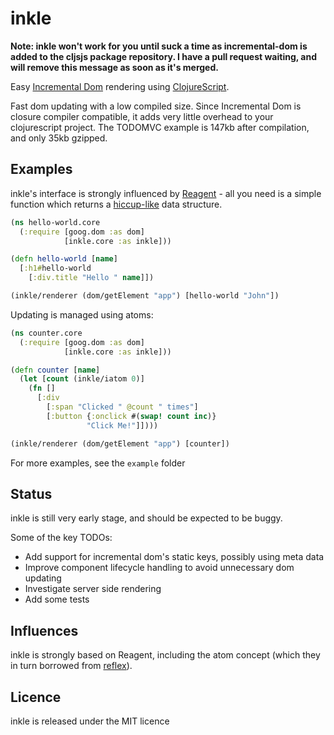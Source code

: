 # inkle

**Note: inkle won't work for you until suck a time as incremental-dom is added to the cljsjs package repository. I have a pull request waiting, and will remove this message as soon as it's merged.**

Easy [Incremental Dom](http://github.com/google/incremental-dom) rendering using [ClojureScript](http://github.com/clojure/clojurescript).

Fast dom updating with a low compiled size. Since Incremental Dom is closure compiler compatible, it adds very little overhead to your clojurescript project. The TODOMVC example is 147kb after compilation, and only 35kb gzipped.

## Examples

inkle's interface is strongly influenced by [Reagent](http://github.com/reagent-project/reagent) - all you need is a simple function which returns a [hiccup-like](https://github.com/weavejester/hiccup) data structure.

```clj
(ns hello-world.core
  (:require [goog.dom :as dom]
            [inkle.core :as inkle]))

(defn hello-world [name]
  [:h1#hello-world
    [:div.title "Hello " name]])

(inkle/renderer (dom/getElement "app") [hello-world "John"])
```

Updating is managed using atoms:

```clj
(ns counter.core
  (:require [goog.dom :as dom]
            [inkle.core :as inkle]))

(defn counter [name]
  (let [count (inkle/iatom 0)]
    (fn []
      [:div
        [:span "Clicked " @count " times"]
        [:button {:onclick #(swap! count inc)}
                 "Click Me!"]])))

(inkle/renderer (dom/getElement "app") [counter])
```

For more examples, see the `example` folder

## Status

inkle is still very early stage, and should be expected to be buggy.

Some of the key TODOs:
* Add support for incremental dom's static keys, possibly using meta data
* Improve component lifecycle handling to avoid unnecessary dom updating
* Investigate server side rendering
* Add some tests

## Influences

inkle is strongly based on Reagent, including the atom concept (which they in turn borrowed from [reflex](https://github.com/lynaghk/reflex)).

## Licence

inkle is released under the MIT licence